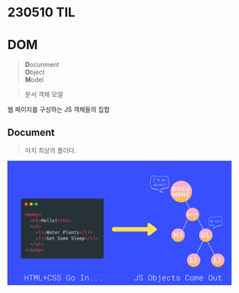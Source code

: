 # 230510 TIL

# DOM
> **D**ocunment <br>
> **O**bject <br>
> **M**odel <br>

> 문서 객체 모델

웹 페이지를 구성하는 JS 객체들의 집합
## Document
> 마치 최상의 폴더다.

![dom 설명](https://github.com/Jiyul-Kim/study/blob/main/images/dom%EC%84%A4%EB%AA%85.png)